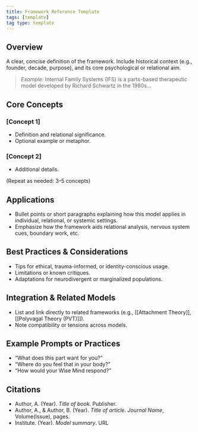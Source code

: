 ```yaml
---
title: Framework Reference Template
tags: [template]
tag type: template
---
```


<!-- @format -->

## Overview

A clear, concise definition of the framework. Include historical context (e.g., founder, decade, purpose), and its core psychological or relational aim.

> _Example:_ Internal Family Systems (IFS) is a parts-based therapeutic model developed by Richard Schwartz in the 1980s...

## Core Concepts

### [Concept 1]

- Definition and relational significance.
- Optional example or metaphor.

### [Concept 2]

- Additional details.

(Repeat as needed: 3–5 concepts)

## Applications

- Bullet points or short paragraphs explaining how this model applies in individual, relational, or systemic settings.
- Emphasize how the framework aids relational analysis, nervous system cues, boundary work, etc.

## Best Practices & Considerations

- Tips for ethical, trauma-informed, or identity-conscious usage.
- Limitations or known critiques.
- Adaptations for neurodivergent or marginalized populations.

## Integration & Related Models

- List and link directly to related frameworks (e.g., [[Attachment Theory]], [[Polyvagal Theory (PVT)]]).
- Note compatibility or tensions across models.

## Example Prompts or Practices

- “What does this part want for you?”
- “Where do you feel that in your body?”
- “How would your Wise Mind respond?”

## Citations

- Author, A. (Year). _Title of book_. Publisher.
- Author, A., & Author, B. (Year). _Title of article_. _Journal Name_, Volume(Issue), pages.
- Institute. (Year). _Model summary_. URL
